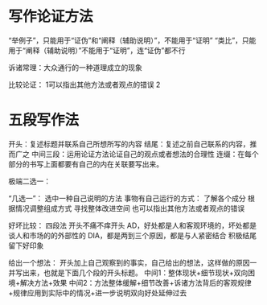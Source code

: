 # 写作论证方法
“举例子”，只能用于“证伪”和“阐释（辅助说明）”，不能用于“证明”
“类比”，只能用于“阐释（辅助说明）”不能用于“证明”，连“证伪”都不行

诉诸常理：大众通行的一种道理成立的现象



比较论证：
1可以指出其他方法或者观点的错误
2





# 五段写作法
开头：复述标题并联系自己所想所写的内容
结尾：复述之前自己联系的内容，推而广之
中间三段：运用论证方法论证自己的观点或者想法的合理性
连缀：在每个部分的书写上面都要有自己的内在关联要写出来。




极端二选一：


“几选一”：
选中一种自己说明的方法
事物有自己运行的方式：
了解各个成分
根据情况调整组成方式
寻找整体改进空间
也可以指出其他方法或者观点的错误


好坏比较：
四段法
开头不痛不痒开头
AD，好处都是人和客观环境的，坏处都是谈人和市场的的外部性的
DIA，都是两到三个原因，都是与人紧密结合
积极结尾留下好印象

给出一个想法：
开头加上自己观察到的事实，自己给出的想法，这样做的原因一并写出来，也就是下面几个段的开头标题。
中间1：整体现状+细节现状+双向困境+解决方法+效果
中间2：方法整体缓解+细节改善+诉诸方法背后的客观规律+规律应用到实际中的情况+进一步说明双向好处延伸过去


